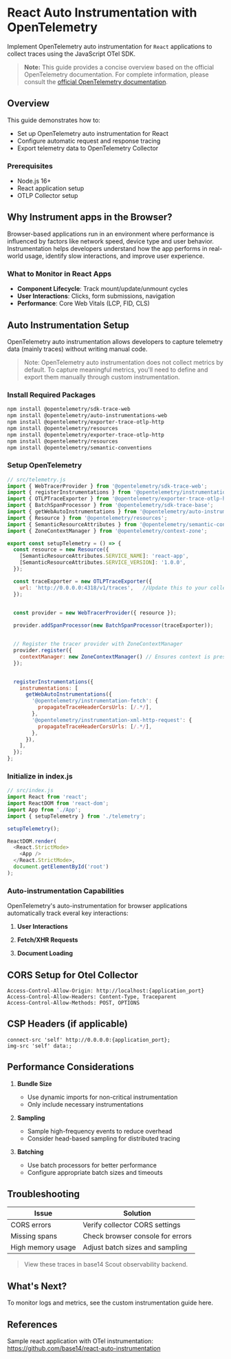 # React Auto Instrumentation with OpenTelemetry

Implement OpenTelemetry auto instrumentation for `React` applications to collect
traces using the JavaScript OTel SDK.

> **Note:** This guide provides a concise overview based on the official
> OpenTelemetry documentation. For complete information, please consult the
> [official OpenTelemetry documentation](https://opentelemetry.io/docs/languages/js/getting-started/browser/).

## Overview

This guide demonstrates how to:

- Set up OpenTelemetry auto instrumentation for React
- Configure automatic request and response tracing
- Export telemetry data to OpenTelemetry Collector

### Prerequisites

- Node.js 16+
- React application setup
- OTLP Collector setup

## Why Instrument apps in the Browser?

Browser-based applications run in an environment where performance is influenced
by factors like network speed, device type and user behavior. Instrumentation
helps developers understand how the app performs in real-world usage, identify
slow interactions, and improve user experience.

### What to Monitor in React Apps

- **Component Lifecycle**: Track mount/update/unmount cycles
- **User Interactions**: Clicks, form submissions, navigation
- **Performance**: Core Web Vitals (LCP, FID, CLS)

## Auto Instrumentation Setup

OpenTelemetry auto instrumentation allows developers to capture telemetry data
(mainly traces) without writing manual code.

> Note: OpenTelemetry auto instrumentation does not collect metrics by default.
> To capture meaningful metrics, you'll need to define and export them manually
> through custom instrumentation.

### Install Required Packages

```bash
npm install @opentelemetry/sdk-trace-web
npm install @opentelemetry/auto-instrumentations-web
npm install @opentelemetry/exporter-trace-otlp-http
npm install @opentelemetry/resources
npm install @opentelemetry/exporter-trace-otlp-http 
npm install @opentelemetry/resources 
npm install @opentelemetry/semantic-conventions
```

### Setup OpenTelemetry

```js
// src/telemetry.js
import { WebTracerProvider } from '@opentelemetry/sdk-trace-web';
import { registerInstrumentations } from '@opentelemetry/instrumentation';
import { OTLPTraceExporter } from '@opentelemetry/exporter-trace-otlp-http';
import { BatchSpanProcessor } from '@opentelemetry/sdk-trace-base';
import { getWebAutoInstrumentations } from '@opentelemetry/auto-instrumentations-web';
import { Resource } from '@opentelemetry/resources';
import { SemanticResourceAttributes } from '@opentelemetry/semantic-conventions';
import { ZoneContextManager } from '@opentelemetry/context-zone';

export const setupTelemetry = () => {
  const resource = new Resource({
    [SemanticResourceAttributes.SERVICE_NAME]: 'react-app',
    [SemanticResourceAttributes.SERVICE_VERSION]: '1.0.0',
  });

  const traceExporter = new OTLPTraceExporter({
    url: 'http://0.0.0.0:4318/v1/traces',   //Update this to your collector's endpoint
  });


  const provider = new WebTracerProvider({ resource });
  
  provider.addSpanProcessor(new BatchSpanProcessor(traceExporter));


  // Register the tracer provider with ZoneContextManager
  provider.register({
    contextManager: new ZoneContextManager() // Ensures context is preserved across async operations
  });


  registerInstrumentations({
    instrumentations: [
      getWebAutoInstrumentations({
        '@opentelemetry/instrumentation-fetch': {
          propagateTraceHeaderCorsUrls: [/.*/],
        },
        '@opentelemetry/instrumentation-xml-http-request': {
          propagateTraceHeaderCorsUrls: [/.*/],
        },
      }),
    ],
  });
};
```

### Initialize in index.js

```js
// src/index.js
import React from 'react';
import ReactDOM from 'react-dom';
import App from './App';
import { setupTelemetry } from './telemetry';

setupTelemetry();

ReactDOM.render(
  <React.StrictMode>
    <App />
  </React.StrictMode>,
  document.getElementById('root')
);
```

### Auto-instrumentation Capabilities

OpenTelemetry's auto-instrumentation for browser applications automatically track
everal  key interactions:

1. **User Interactions**

2. **Fetch/XHR Requests**

3. **Document Loading**

## CORS Setup for Otel Collector

```http
Access-Control-Allow-Origin: http://localhost:{application_port}
Access-Control-Allow-Headers: Content-Type, Traceparent 
Access-Control-Allow-Methods: POST, OPTIONS
```

## CSP Headers (if applicable)

```csp
connect-src 'self' http://0.0.0.0:{application_port};
img-src 'self' data:;
```

## Performance Considerations

1. **Bundle Size**
   - Use dynamic imports for non-critical instrumentation
   - Only include necessary instrumentations

2. **Sampling**
   - Sample high-frequency events to reduce overhead
   - Consider head-based sampling for distributed tracing

3. **Batching**
   - Use batch processors for better performance
   - Configure appropriate batch sizes and timeouts

## Troubleshooting

| Issue | Solution |
|-------|----------|
| CORS errors | Verify collector CORS settings |
| Missing spans | Check browser console for errors |
| High memory usage | Adjust batch sizes and sampling |

> View these traces in base14 Scout observability backend.
>
## What's Next?

To monitor logs and metrics, see the custom instrumentation guide here.

## References

 Sample react application with OTel instrumentation: <https://github.com/base14/react-auto-instrumentation>
